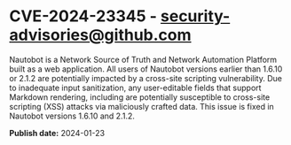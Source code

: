 # CVE-2024-23345 - security-advisories@github.com

Nautobot is a Network Source of Truth and Network Automation Platform built as a web application.  All users of Nautobot versions earlier than 1.6.10 or 2.1.2 are potentially impacted by a cross-site scripting vulnerability. Due to inadequate input sanitization, any user-editable fields that support Markdown rendering, including are potentially susceptible to cross-site scripting (XSS) attacks via maliciously crafted data. This issue is fixed in Nautobot versions 1.6.10 and 2.1.2.

**Publish date:** 2024-01-23
